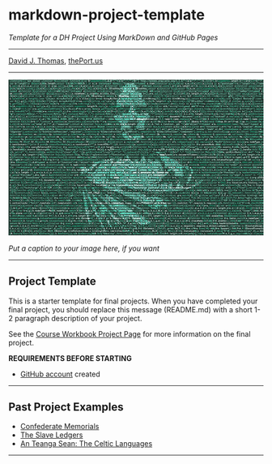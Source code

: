 # markdown-project-template

*Template for a DH Project Using MarkDown and GitHub Pages*

---

[David J. Thomas](mailto::dave.a.base@gmail.com), [thePort.us](https://thePort.us)

---

![Replace Me, Sample Image](assets/images/caesarian_code.png)

*Put a caption to your image here, if you want*

---

## Project Template

This is a starter template for final projects. When you have completed your final project, you should replace this message (README.md) with a short 1-2 paragraph description of your project.

See the [Course Workbook Project Page](https://hacking-history.readthedocs.io/project) for more information on the final project.

**REQUIREMENTS BEFORE STARTING**
+ [GitHub account](https://github.com) created

---

## Past Project Examples

* [Confederate Memorials](http://confederate-memorials-project.readthedocs.io/)
* [The Slave Ledgers](http://slave-ledger.readthedocs.io/en/latest/)
* [An Teanga Sean: The Celtic Languages](http://an-teanga-sean-the-celtic-languages.readthedocs.io/)

---
